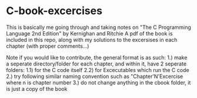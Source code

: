 # C-book-excercises

This is basically me going through and taking notes on "The C Programming Language 2nd Edition" by Kernighan and Ritchie
A pdf of the book is included in this repo, along with my solutions to the excersises in each chapter (with proper comments...)

Note if you would like to contribute, the general format is as such: 
    1.) make a seperate directory/folder for each chapter, and within it, have 2 seperate folders:
        1.1) for the C code itself
        2.2) for Excecutables which run the C code
    2.) try following similar naming convention such as "Chapter'N'Excercise where n is chapter number
    3.) do not change anything in the cbook folder, it is just a copy of the book
